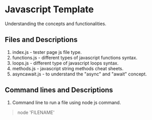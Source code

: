 # Javascript Template
Understanding the concepts and functionalities.

## Files and Descriptions
1. index.js - tester page js file type. 
2. functions.js - different types of javascript functions syntax.
3. loops.js - different type of javascript loops syntax.
4. methods.js - javascript string methods cheat sheets.
5. asyncawait.js - to understand the "async" and "await" concept.

## Command lines and Descriptions
1. Command line to run a file using node js command.
>node 'FILENAME'
